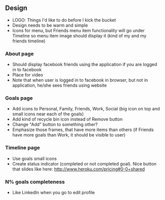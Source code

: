 ## Design
* LOGO: Things I'd like to do before I kick the bucket
* Design needs to be warm and simple
* Icons for menu, but Friends menu item functionality will go under Timeline so menu item image should display it (kind of my and my friends timeline)
### About page
* Should display facebook friends using the application if you are logged in to facebook
* Place for video 
* Note that when user is logged in to facebook in browser, but not in application, he/she sees friends using website

### Goals page
* Add icons to Personal, Family, Friends, Work, Social (big icon on top and small icons near each of the goals)
* Add kind of recycle bin icon instead of Remove button
* Change "Add" button to something other? 
* Emphasize those frames, that have more items than others (if Friends have more goals than Work, it should be visible to user)

### Timeline page
* Use goals small icons
* Create status indicator (completed or not completed goal). Nice button that slides like here: http://www.heroku.com/pricing#0-0+shared

### N% goals completeness
* Like LinkedIn when you go to edit profile

